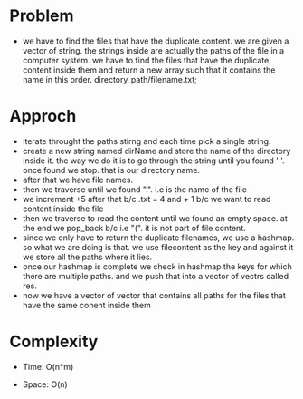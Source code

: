 # Problem
- we have to find the files that have the duplicate content. we are given a vector of string. the strings inside are actually the paths of the file
  in a computer system. we have to find the files that have the duplicate content inside them and return a new array such that it contains the 
  name in this order. directory_path/filename.txt;

# Approch
- iterate throught the paths stirng and each time pick a single string.
- create a new string named dirName and store the name of the directory inside it. the way we do it is to go through the string until you found ' '.
  once found we stop. that is our directory name.
- after that we have file names.
- then we traverse until we found ".". i.e is the name of the file
- we increment +5 after that b/c .txt = 4 and + 1 b/c we want to read content inside the file
- then we traverse to read the content until we found an empty space. at the end we pop_back b/c i.e "(". it is not part of file content.
- since we only have to return the duplicate filenames, we use a hashmap. so what we are doing is that. we use filecontent as the key and against it
  we store all the paths where it lies.
- once our hashmap is complete we check in hashmap the keys for which there are multiple paths. and we push that into a vector of vectrs called res.
- now we have a vector of vector that contains all paths for the files that have the same conent inside them 


# Complexity

- Time: O(n*m)

- Space: O(n)